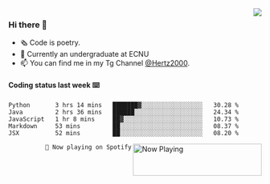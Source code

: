 <img  align="right" src="https://github-readme-stats.vercel.app/api?username=BillChen2K&show_icons=true&count_private=true&hide_title=true">

### Hi there 👋

- 🗞 Code is poetry.
- 🌱 Currently an undergraduate at ECNU
- 📫 You can find me in my Tg Channel [@Hertz2000](https://t.me/Hertz2000).

#### Coding status last week ⌨️

<!--START_SECTION:waka-->
```text
Python       3 hrs 14 mins   ███████▓░░░░░░░░░░░░░░░░░   30.28 % 
Java         2 hrs 36 mins   ██████░░░░░░░░░░░░░░░░░░░   24.34 % 
JavaScript   1 hr 8 mins     ██▓░░░░░░░░░░░░░░░░░░░░░░   10.73 % 
Markdown     53 mins         ██░░░░░░░░░░░░░░░░░░░░░░░   08.37 % 
JSX          52 mins         ██░░░░░░░░░░░░░░░░░░░░░░░   08.20 % 
```
<!--END_SECTION:waka-->


<div>
<a href="https://spotify-now-playing.billchen2k.vercel.app/now-playing?open">
   <img align="right" src="https://spotify-now-playing.billchen2k.vercel.app/now-playing" width="256" height="64" alt="Now Playing">
</a>
</div>

<div>
<p align="right"><code>🎵 Now playing on Spotify</code></p>
</div>

<!--
**BillChen2K/BillChen2K** is a ✨ _special_ ✨ repository because its `README.md` (this file) appears on your GitHub profile.

Here are some ideas to get you started:

- 🔭 I’m currently working on ...
- 🌱 I’m currently learning ...
- 👯 I’m looking to collaborate on ...
- 🤔 I’m looking for help with ...
- 💬 Ask me about ...
- 📫 How to reach me: ...
- 😄 Pronouns: ...
- ⚡ Fun fact: ...
-->
